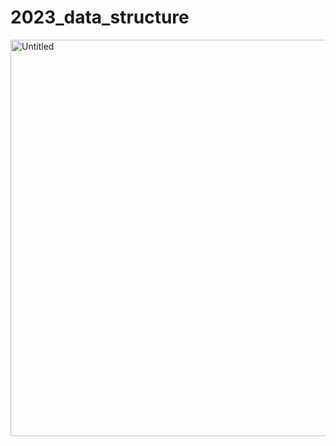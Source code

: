 # 2023_data_structure
<img width="634" alt="Untitled" src="https://github.com/minseok128/2023_data_structure/assets/27052038/0cd7f337-699b-4e90-88f6-7f0a044410ae">
